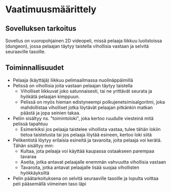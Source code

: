 # Vaatimuusmäärittely

## Sovelluksen tarkoitus

Sovellus on vuoropohjainen 2D videopeli, missä pelaaja liikkuu luolistoissa (dungeon), jossa pelaajan täytyy taistella vihollisia vastaan ja selvitä seuraaville tasoille.

## Toiminnallisuudet

- Pelaaja (käyttäjä) liikkuu pelimaailmassa nuolinäppäimillä
- Pelissä on vihollisia joita vastaan pelaajan täytyy taistella
  - Viholliset liikkuvat joko satunnaisesti, tai ne yrittävät seurata ja hyökätä pelaajan kimppuun.
  - Pelissä on myös hieman edistyneempi polkujenetsimisalgoritmi, joka mahdollistaa viholliset jotka löytävät pelaajan pitkänkin matkan päästä ja jopa seinien takaa.
- Peliin sisältyy ns. "toimintoloki", joka kertoo ruudulle viesteinä mitä pelissä tapahtuu
  - Esimerkiksi jos pelaaja taistelee vihollista vastaa, tulee tähän lokiin tietoa taistelusta tai jos pelaaja löytää esineen, kertoo loki siitä
- Pelikentistä löytyy erilaisia esineitä ja tavaroita, joita pelaaja voi kerätä. Tähän sisältyy mm:
  - Kultaa, jota pelaaja voi käyttää kaupassa ostaakseen parempaa tavaraa
  - Aseita, jotka antavat pelaajalle enemmän vahvuutta vihollisia vastaan
  - Tavaroita, jotka antavat pelaajalle lisää suojaa vihollisten hyökkäyksiltä
- Pelin päätarkoituksena on selvitä seuraaville tasoille ja lopulta voittaa peli pääsemällä viimeinen taso läpi
